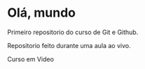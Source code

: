 # Olá, mundo
 Primeiro repositorio do curso de Git e Github.

 Repositorio feito durante uma aula ao vivo.

  Curso em Video
